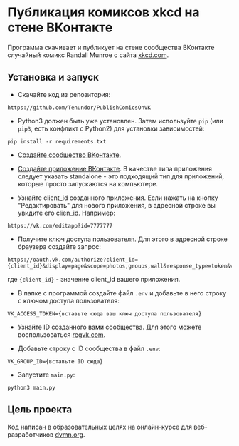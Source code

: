 # Публикация комиксов xkcd на стене ВКонтакте

Программа скачивает и публикует на стене сообщества ВКонтакте случайный комикс Randall Munroe с сайта [xkcd.com](https://xkcd.com/).

## Установка и запуск

- Скачайте код из репозитория:
```
https://github.com/Tenundor/PublishComicsOnVK
```

- Python3 должен быть уже установлен. 
Затем используйте `pip` (или `pip3`, есть конфликт с Python2) для установки зависимостей:
```
pip install -r requirements.txt
```

- [Создайте сообщество ВКонтакте](https://vk.com/faq18025).

- [Создайте приложение ВКонтакте](https://vk.com/dev/native_create).
В качестве типа приложения следует указать standalone - это подходящий тип для приложений, которые просто запускаются на компьютере.

- Узнайте client_id созданного приложения. Если нажать на кнопку "Редактировать" для нового приложения, 
в адресной строке вы увидите его clien_id. Например:
```
https://vk.com/editapp?id=7777777
```

- Получите ключ доступа пользователя. Для этого в адресной строке браузера создайте запрос:
```
https://oauth.vk.com/authorize?client_id={client_id}&display=page&scope=photos,groups,wall&response_type=token&v=5.126
```
где `{client_id}` - значение client_id вашего приложения.

- В папке с программой создайте файл `.env` и добавьте в него строку с ключом доступа пользователя:
```
VK_ACCESS_TOKEN={вставьте сюда ваш ключ доступа пользователя}
```

- Узнайте ID созданного вами сообщества. Для этого можете воспользоваться [regvk.com](https://regvk.com/id/).

- Добавьте строку с ID сообщества в файл `.env`:
```
VK_GROUP_ID={вставьте ID сюда}
```

- Запустите `main.py`:
```
python3 main.py
```

## Цель проекта
Код написан в образовательных целях на онлайн-курсе для веб-разработчиков [dvmn.org](dvmn.org).
